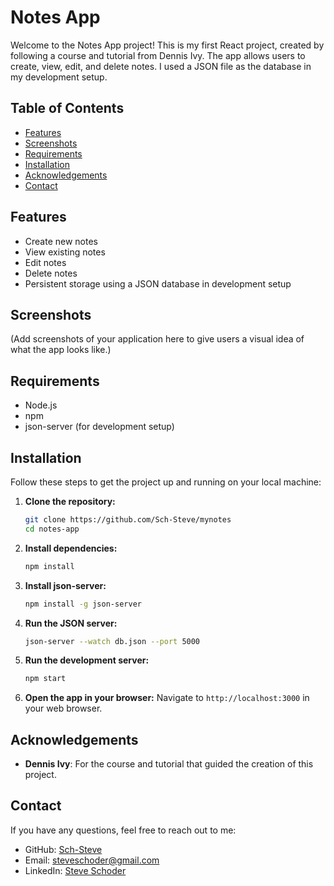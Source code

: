 # Notes App

Welcome to the Notes App project! This is my first React project, created by following a course and tutorial from Dennis Ivy. The app allows users to create, view, edit, and delete notes. I used a JSON file as the database in my development setup.

## Table of Contents
- [Features](#features)
- [Screenshots](#screenshots)
- [Requirements](#requirements)
- [Installation](#installation)
- [Acknowledgements](#acknowledgements)
- [Contact](#contact)

## Features
- Create new notes
- View existing notes
- Edit notes
- Delete notes
- Persistent storage using a JSON database in development setup

## Screenshots
(Add screenshots of your application here to give users a visual idea of what the app looks like.)

## Requirements
- Node.js
- npm
- json-server (for development setup)

## Installation
Follow these steps to get the project up and running on your local machine:

1. **Clone the repository:**
    ```bash
    git clone https://github.com/Sch-Steve/mynotes
    cd notes-app
    ```

2. **Install dependencies:**
    ```bash
    npm install
    ```

3. **Install json-server:**
    ```bash
    npm install -g json-server
    ```

4. **Run the JSON server:**
    ```bash
    json-server --watch db.json --port 5000
    ```

5. **Run the development server:**
    ```bash
    npm start
    ```

6. **Open the app in your browser:**
    Navigate to `http://localhost:3000` in your web browser.

## Acknowledgements
- **Dennis Ivy**: For the course and tutorial that guided the creation of this project.

## Contact
If you have any questions, feel free to reach out to me:

- GitHub: [Sch-Steve](https://github.com/Sch-Steve)
- Email: [steveschoder@gmail.com](mailto:steveschoder@gmail.com)
- LinkedIn: [Steve Schoder](https://www.linkedin.com/in/steve-schoder/)
